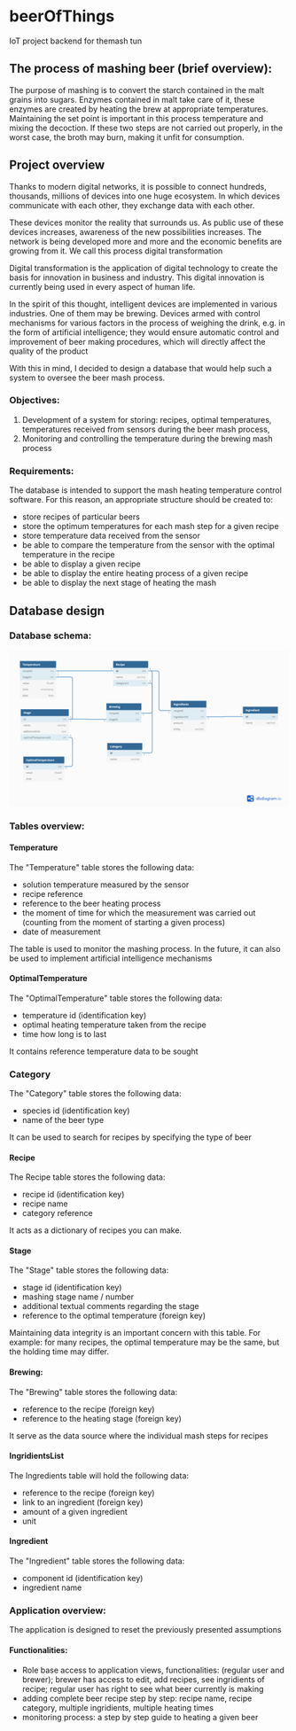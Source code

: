 # beerOfThings
IoT project backend for themash tun

## The process of mashing beer (brief overview):
The purpose of mashing is to convert the starch contained in the malt grains into sugars. Enzymes contained in malt take care of it, these enzymes are created by heating the brew at appropriate temperatures. Maintaining the set point is important in this process temperature and mixing the decoction. If these two steps are not carried out properly, in the worst case, the broth may burn, making it unfit for consumption.

## Project overview
Thanks to modern digital networks, it is possible to connect hundreds, thousands, millions of devices into one huge ecosystem. In which devices communicate with each other, they exchange data with each other.

These devices monitor the reality that surrounds us. As public use of these devices increases, awareness of the new possibilities increases. The network is being developed more and more and the economic benefits are growing from it. We call this process digital transformation

Digital transformation is the application of digital technology to create the basis for innovation in business and industry. This digital innovation is currently being used in every aspect of human life.

In the spirit of this thought, intelligent devices are implemented in various industries. One of them may be brewing. Devices armed with control mechanisms for various factors in the process of weighing the drink, e.g. in the form of artificial intelligence; they would ensure automatic control and improvement of beer making procedures, which will directly affect the quality of the product

With this in mind, I decided to design a database that would help such a system to oversee the beer mash process.

### Objectives:
1. Development of a system for storing: recipes, optimal temperatures, temperatures received from sensors during the beer mash process,
2. Monitoring and controlling the temperature during the brewing mash process

### Requirements:
The database is intended to support the mash heating temperature control software. For this reason, an appropriate structure should be created to:
* store recipes of particular beers
* store the optimum temperatures for each mash step for a given recipe
* store temperature data received from the sensor
* be able to compare the temperature from the sensor with the optimal temperature in the recipe
* be able to display a given recipe
* be able to display the entire heating process of a given recipe
* be able to display the next stage of heating the mash


## Database design

### Database schema:
![database design.](/thumbnail_beerOfThings.png "database design")

### Tables overview:

#### Temperature
The "Temperature" table stores the following data:
* solution temperature measured by the sensor
* recipe reference
* reference to the beer heating process
* the moment of time for which the measurement was carried out (counting from the moment of starting a given process)
* date of measurement

The table is used to monitor the mashing process. In the future, it can also be used to implement artificial intelligence mechanisms

#### OptimalTemperature
The "OptimalTemperature" table stores the following data:
* temperature id (identification key)
* optimal heating temperature taken from the recipe
* time how long is to last

It contains reference temperature data to be sought

### Category
The "Category" table stores the following data:
* species id (identification key)
* name of the beer type

It can be used to search for recipes by specifying the type of beer

#### Recipe
The Recipe table stores the following data:
* recipe id (identification key)
* recipe name
* category reference

It acts as a dictionary of recipes you can make.

#### Stage
The "Stage" table stores the following data:
* stage id (identification key)
* mashing stage name / number
* additional textual comments regarding the stage
* reference to the optimal temperature (foreign key)

Maintaining data integrity is an important concern with this table. For example: for many recipes, the optimal temperature may be the same, but the holding time may differ.

#### Brewing:
The "Brewing" table stores the following data:
* reference to the recipe (foreign key)
* reference to the heating stage (foreign key)

It serve as the data source where the individual mash steps for
recipes

#### IngridientsList
The Ingredients table will hold the following data:
* reference to the recipe (foreign key)
* link to an ingredient (foreign key)
* amount of a given ingredient
* unit

#### Ingredient
The "Ingredient" table stores the following data:
* component id (identification key)
* ingredient name

### Application overview:
The application is designed to reset the previously presented assumptions

#### Functionalities:
* Role base access to application views, functionalities: (regular user and brewer); brewer has access to edit, add recipes, see ingridients of recipe; regular user has right to see what beer currently is making
* adding complete beer recipe step by step: recipe name, recipe category, multiple ingridients, multiple heating times
* monitoring process:  a step by step guide to heating a given beer
